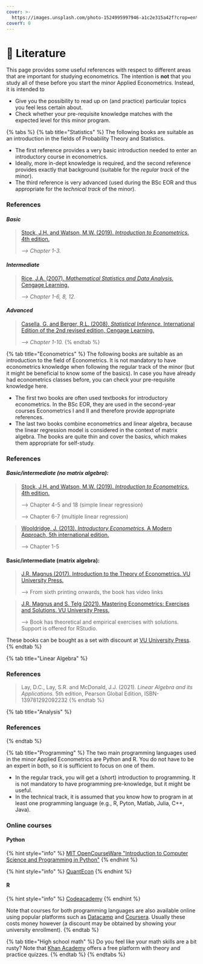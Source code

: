 ```yaml
---
cover: >-
  https://images.unsplash.com/photo-1524995997946-a1c2e315a42f?crop=entropy&cs=srgb&fm=jpg&ixid=MnwxOTcwMjR8MHwxfHNlYXJjaHw3fHxsaXRlcmF0dXJlfGVufDB8fHx8MTY4Mjk1MTA3MQ&ixlib=rb-4.0.3&q=85
coverY: 0
---
```


# 📖 Literature

This page provides some useful references with respect to different areas that are important for studying econometrics. The intention is **not** that you study all of these before you start the minor Applied Econometrics. Instead, it is intended to&#x20;

* Give you the possibility to read up on (and practice) particular topics you feel less certain about.
* Check whether your pre-requisite knowledge matches with the expected level for this minor program.

{% tabs %}
{% tab title="Statistics" %}
The following books are suitable as an introduction in the fields of Probability Theory and Statistics.&#x20;

* The first reference provides a very basic introduction needed to enter an introductory course in econometrics.&#x20;
* Ideally, more in-dept knowledge is required, and the second reference provides exactly that background (suitable for the _regular track_ of the minor).&#x20;
* The third reference is very advanced (used during the BSc EOR and thus appropriate for the _technical track_ of the minor).&#x20;

### References

#### _Basic_

> [Stock, J.H. and Watson, M.W. (2019). _Introduction to Econometrics_. 4th edition.](https://scholar.harvard.edu/stock/pages/introduction-econometrics)
>
> _--> Chapter 1-3._

#### _Intermediate_

> [Rice, J.A. (2007). _Mathematical Statistics and Data Analysis._ Cengage Learning. ](http://home.ustc.edu.cn/\~liweiyu/documents/\[Duxbury%20Advanced]%20John%20A.%20Rice%20-%20Mathematical%20Statistics%20and%20Data%20Analysis%203ed%20\(Duxbury%20Advanced\)%20%20%20\(2006,%20Duxbury%20Press\).pdf)
>
> _--> Chapter 1-6, 8, 12._

#### _Advanced_

> [Casella, G. and Berger, R.L. (2008). _Statistical Inference._ International Edition of the 2nd revised edition, Cengage Learning. ](https://www.amazon.com/Statistical-Inference-George-Casella/dp/0534243126)
>
> _--> Chapter 1-10._
{% endtab %}

{% tab title="Econometrics" %}
The following books are suitable as an introduction to the field of Econometrics. It is not mandatory to have econometrics knowledge when following the regular track of the minor (but it might be beneficial to know some of the basics). In case you have already had econometrics classes before, you can check your pre-requisite knowledge here.

* The first two books are often used textbooks for introductory econometrics. In the BSc EOR, they are used in the second-year courses Econometrics I and II and therefore provide appropriate references.
* The last two books combine econometrics and linear algebra, because the linear regression model is considered in the context of matrix algebra. The books are quite thin and cover the basics, which makes them appropriate for self-study.&#x20;

### References

#### _Basic/intermediate (no matrix algebra):_

> [Stock, J.H. and Watson, M.W. (2019). _Introduction to Econometrics_. 4th edition.](https://scholar.harvard.edu/stock/pages/introduction-econometrics)
>
> \--> Chapter 4-5 and 18 (simple linear regression)
>
> \--> Chapter 6-7 (multiple linear regression)

> [Wooldridge, J. (2013). _Introductory Econometrics._ A Modern Approach, 5th international edition.](https://drive.google.com/file/d/1Gw\_VYjaRxi8Tq-EroKiQLJYuFIW3gs9f/view)
>
> \--> Chapter 1-5

#### Basic/intermediate (matrix algebra):

> [J.R. Magnus (2017). Introduction to the Theory of Econometrics. VU University Press. ](https://vuuniversitypress.com/product/introduction-to-the-theory-of-econometrics/?lang=en)
>
> \--> From sixth printing onwards, the book has video links

> [J.R. Magnus and S. Telg (2021). Mastering Econometrics: Exercises and Solutions. VU University Press.](https://vuuniversitypress.com/product/mastering-econometrics/?lang=en)
>
> \--> Book has theoretical and empirical exercises with solutions. Support is offered for RStudio.&#x20;

These books can be bought as a set with discount at [VU University Press](https://vuuniversitypress.com/product/expected-set-introduction-to-the-theory-of-econometrics-mastering-econometrics/?lang=en).
{% endtab %}

{% tab title="Linear Algebra" %}
### References

> Lay, D.C., Lay, S.R. and McDonald, J.J. (2021). _Linear Algebra and its Applications._ 5th edition, Pearson Global Edition, ISBN-139781292092232
{% endtab %}

{% tab title="Analysis" %}
### References
{% endtab %}

{% tab title="Programming" %}
The two main programming languages used in the minor Applied Econometrics are Python and R. You do not have to be an expert in both, so it is sufficient to focus on one of them.

* In the regular track, you will get a (short) introduction to programming. It is not mandatory to have programming pre-knowledge, but it might be useful.
* In the technical track, it is assumed that you know how to program in at least one programming language (e.g., R, Pyton, Matlab, Julia, C++, Java).

### Online courses

#### Python

{% hint style="info" %}
[MIT OpenCourseWare "Introduction to Computer Science and Programming in Python"](https://ocw.mit.edu/courses/6-0001-introduction-to-computer-science-and-programming-in-python-fall-2016/)
{% endhint %}

{% hint style="info" %}
[QuantEcon](https://quantecon.org/)
{% endhint %}

#### R

{% hint style="info" %}
[Codeacademy](https://www.codecademy.com/learn/learn-r)
{% endhint %}

Note that courses for both programming languages are also available online using popular platforms such as [Datacamp](https://www.datacamp.com/) and [Coursera](https://www.coursera.org/). Usually these costs money however (a discount may be obtained by showing your university enrollment). &#x20;
{% endtab %}

{% tab title="High school math" %}
Do you feel like your math skills are a bit rusty? Note that [Khan Academy](https://www.khanacademy.org/) offers a free platform with theory and practice quizzes.&#x20;
{% endtab %}
{% endtabs %}

